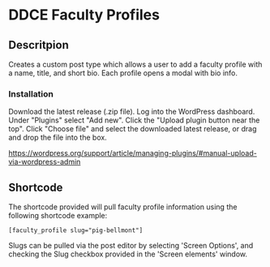 # DDCE Faculty Profiles

## Descritpion

Creates a custom post type which allows a user to add a faculty profile with a name, title, and short bio. Each profile opens a modal with bio info.

### Installation
Download the latest release (.zip file). Log into the WordPress dashboard. Under "Plugins" select "Add new". Click the "Upload plugin button near the top". Click "Choose file" and select the downloaded latest release, or drag and drop the file into the box.

<a href="https://wordpress.org/support/article/managing-plugins/#manual-upload-via-wordpress-admin" target="_blank">https://wordpress.org/support/article/managing-plugins/#manual-upload-via-wordpress-admin</a>

## Shortcode

The shortcode provided will pull faculty profile information using the following shortcode example:

```
[faculty_profile slug="pig-bellmont"]
```

Slugs can be pulled via the post editor by selecting 'Screen Options', and checking the Slug checkbox provided in the 'Screen elements' window.
